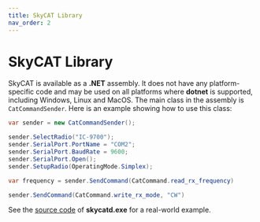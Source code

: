 ```yaml
---
title: SkyCAT Library
nav_order: 2
---
```


# SkyCAT Library

SkyCAT is available as a **.NET** assembly. It does not have any platform-specific code and may be used on all platforms where **dotnet** is supported, including Windows, Linux and MacOS. The main class in the assembly is `CatCommandSender`. Here is an example showing how to use this class:

```C#
var sender = new CatCommandSender();

sender.SelectRadio("IC-9700");
sender.SerialPort.PortName = "COM2";
sender.SerialPort.BaudRate = 9600;
sender.SerialPort.Open();
sender.SetupRadio(OperatingMode.Simplex);

var frequency = sender.SendCommand(CatCommand.read_rx_frequency)

sender.SendCommand(CatCommand.write_rx_mode, "CW")
```

See the [source code](https://github.com/VE3NEA/SkyCAT/tree/master/skycatd) of **skycatd.exe** for a real-world example.
